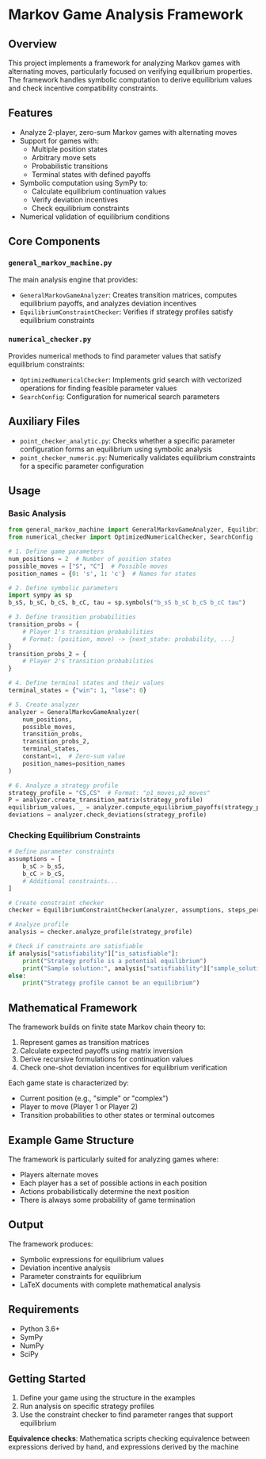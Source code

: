 # Markov Game Analysis Framework

## Overview

This project implements a framework for analyzing Markov games with alternating moves, particularly focused on verifying equilibrium properties. The framework handles symbolic computation to derive equilibrium values and check incentive compatibility constraints.

## Features

- Analyze 2-player, zero-sum Markov games with alternating moves
- Support for games with:
  - Multiple position states
  - Arbitrary move sets
  - Probabilistic transitions
  - Terminal states with defined payoffs
- Symbolic computation using SymPy to:
  - Calculate equilibrium continuation values
  - Verify deviation incentives
  - Check equilibrium constraints
- Numerical validation of equilibrium conditions

## Core Components

### `general_markov_machine.py`

The main analysis engine that provides:

- `GeneralMarkovGameAnalyzer`: Creates transition matrices, computes equilibrium payoffs, and analyzes deviation incentives
- `EquilibriumConstraintChecker`: Verifies if strategy profiles satisfy equilibrium constraints

### `numerical_checker.py`

Provides numerical methods to find parameter values that satisfy equilibrium constraints:

- `OptimizedNumericalChecker`: Implements grid search with vectorized operations for finding feasible parameter values
- `SearchConfig`: Configuration for numerical search parameters

## Auxiliary Files

- `point_checker_analytic.py`: Checks whether a specific parameter configuration forms an equilibrium using symbolic analysis
- `point_checker_numeric.py`: Numerically validates equilibrium constraints for a specific parameter configuration

## Usage

### Basic Analysis

```python
from general_markov_machine import GeneralMarkovGameAnalyzer, EquilibriumConstraintChecker
from numerical_checker import OptimizedNumericalChecker, SearchConfig

# 1. Define game parameters
num_positions = 2  # Number of position states
possible_moves = ["S", "C"]  # Possible moves
position_names = {0: 's', 1: 'c'}  # Names for states

# 2. Define symbolic parameters
import sympy as sp
b_sS, b_sC, b_cS, b_cC, tau = sp.symbols("b_sS b_sC b_cS b_cC tau")

# 3. Define transition probabilities
transition_probs = {
    # Player 1's transition probabilities
    # Format: (position, move) -> {next_state: probability, ...}
}
transition_probs_2 = {
    # Player 2's transition probabilities
}

# 4. Define terminal states and their values
terminal_states = {"win": 1, "lose": 0}

# 5. Create analyzer
analyzer = GeneralMarkovGameAnalyzer(
    num_positions,
    possible_moves,
    transition_probs,
    transition_probs_2,
    terminal_states,
    constant=1,  # Zero-sum value
    position_names=position_names
)

# 6. Analyze a strategy profile
strategy_profile = "CS,CS"  # Format: "p1_moves,p2_moves"
P = analyzer.create_transition_matrix(strategy_profile)
equilibrium_values, _ = analyzer.compute_equilibrium_payoffs(strategy_profile, constant=1)
deviations = analyzer.check_deviations(strategy_profile)
```

### Checking Equilibrium Constraints

```python
# Define parameter constraints
assumptions = [
    b_sC > b_sS,
    b_cC > b_cS,
    # Additional constraints...
]

# Create constraint checker
checker = EquilibriumConstraintChecker(analyzer, assumptions, steps_per_var=10)

# Analyze profile
analysis = checker.analyze_profile(strategy_profile)

# Check if constraints are satisfiable
if analysis["satisfiability"]["is_satisfiable"]:
    print("Strategy profile is a potential equilibrium")
    print("Sample solution:", analysis["satisfiability"]["sample_solution"])
else:
    print("Strategy profile cannot be an equilibrium")
```

## Mathematical Framework

The framework builds on finite state Markov chain theory to:
1. Represent games as transition matrices
2. Calculate expected payoffs using matrix inversion
3. Derive recursive formulations for continuation values
4. Check one-shot deviation incentives for equilibrium verification

Each game state is characterized by:
- Current position (e.g., "simple" or "complex")
- Player to move (Player 1 or Player 2)
- Transition probabilities to other states or terminal outcomes

## Example Game Structure

The framework is particularly suited for analyzing games where:
- Players alternate moves
- Each player has a set of possible actions in each position
- Actions probabilistically determine the next position
- There is always some probability of game termination

## Output

The framework produces:
- Symbolic expressions for equilibrium values
- Deviation incentive analysis
- Parameter constraints for equilibrium
- LaTeX documents with complete mathematical analysis

## Requirements

- Python 3.6+
- SymPy
- NumPy
- SciPy

## Getting Started

1. Define your game using the structure in the examples
2. Run analysis on specific strategy profiles
3. Use the constraint checker to find parameter ranges that support equilibrium

**Equivalence checks**: Mathematica scripts checking equivalence between expressions derived by hand, and expressions derived by the machine



